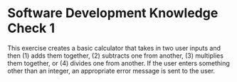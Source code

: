 # Software Development Knowledge Check 1
This exercise creates a basic calculator that takes in two user inputs and then (1) adds them together, (2) subtracts one from another, (3) multiplies them together, or (4) divides one from another.
If the user enters something other than an integer, an appropriate error message is sent to the user.

